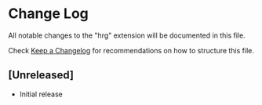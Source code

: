 # Change Log

All notable changes to the "hrg" extension will be documented in this file.

Check [Keep a Changelog](http://keepachangelog.com/) for recommendations on how to structure this file.

## [Unreleased]

- Initial release